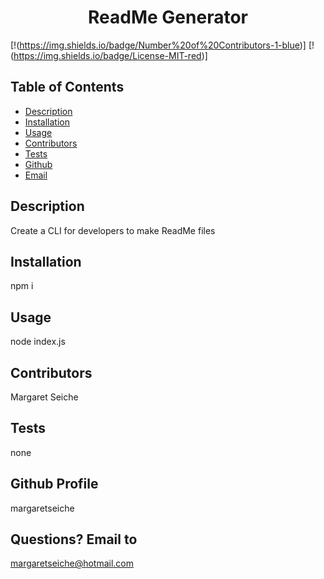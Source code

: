 
<!--THIS TEXT WILL NOT APPEAR IN BROWSER WHEN README IS DISPLAYED.  
This file was generated when the user answered questions in the CLI (Command Line Interface).-->
                                   
<h1 align="center">ReadMe Generator</h1>

<!-- PROJECT BADGES -->
[!(https://img.shields.io/badge/Number%20of%20Contributors-1-blue)]
[!(https://img.shields.io/badge/License-MIT-red)]

## Table of Contents
* [Description](#Description)
* [Installation](#Installation)
* [Usage](#Usage)
* [Contributors](#Contributors)
* [Tests](#Tests)
* [Github](#Github)
* [Email](#Email)

## Description
Create a CLI for developers to make ReadMe files

## Installation
npm i

## Usage
node index.js

## Contributors
Margaret Seiche

## Tests
none

## Github Profile
margaretseiche

## Questions? Email to     
margaretseiche@hotmail.com
            
